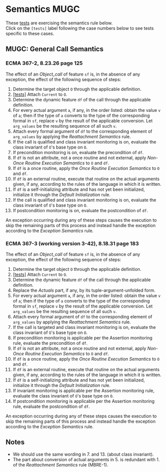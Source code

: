 # Semantics MUGC

These [tests](.) are exercising the semantics rule below.  
Click on the `[tests]` label following the case numbers below to see tests specific to these cases.

## MUGC: General Call Semantics

### ECMA 367-2, 8.23.26 page 125

The effect of an *Object_call* of feature `sf` is, in the absence of any exception, the effect of the following sequence of steps:

1. Determine the target object `O` through the applicable definition.
2. [\[tests\]](../mugc2) Attach `Current` to `O`.
3. Determine the dynamic feature `df` of the call through the applicable definition.
4. For every actual argument `a`, if any, in the order listed: obtain the value `v` of `a`; then if the type of `a` converts to the type of the corresponding formal in `sf`, replace `v` by the result of the applicable conversion. Let `arg_values` be the resulting sequence of all such `v`.
5. Attach every formal argument of `df` to the corresponding element of `arg_values` by applying the *Reattachment Semantics* rule.
6. If the call is qualified and class invariant monitoring is on, evaluate the class invariant of `O`'s base type on `O`.
7. If precondition monitoring is on, evaluate the precondition of `df`.
8. If `df` is not an attribute, not a once routine and not external, apply *Non-Once Routine Execution Semantics* to `O` and `df`.
9. If `df` is a once routine, apply the *Once Routine Execution Semantics* to `O` and `df`.
10. If `df` is an external routine, execute that routine on the actual arguments given, if any, according to the rules of the language in which it is written.
11. If `df` is a self-initializing attribute and has not yet been initialized, initialize it through the *Default Initialization* rule.
12. If the call is qualified and class invariant monitoring is on, evaluate the class invariant of `O`'s base type on `O`.
13. If postcondition monitoring is on, evaluate the postcondition of `df`.

An exception occurring during any of these steps causes the execution to skip the remaining parts of this process and instead handle the exception according to the *Exception Semantics* rule.

### ECMA 367-3 (working version 3-42), 8.18.31 page 183

The effect of an *Object_call* of feature `sf` is, in the absence of any exception, the effect of the following sequence of steps:

1. Determine the target object `O` through the applicable definition.
2. [\[tests\]](../mugc2) Attach `Current` to `O`.
3. Determine the dynamic feature `df` of the call through the applicable definition.
4. Replace the *Actuals* part, if any, by its tuple-argument-unfolded form.
5. For every actual argument `a`, if any, in the order listed: obtain the value `v` of `a`; then if the type of `a` converts to the type of the corresponding formal in `sf`, replace `v` by the result of the applicable conversion. Let `arg_values` be the resulting sequence of all such `v`.
6. Attach every formal argument of `df` to the corresponding element of `arg_values` by applying the *Reattachment Semantics* rule.
7. If the call is targeted and class invariant monitoring is on, evaluate the class invariant of `O`'s base type on `O`.
8. If precondition monitoring is applicable per the Assertion monitoring rule, evaluate the precondition of `df`.
9. If `df` is not an attribute, not a once routine and not external, apply *Non-Once Routine Execution Semantics* to `O` and `df`.
10. If `df` is a once routine, apply the *Once Routine Execution Semantics* to `O` and `df`.
11. If `df` is an external routine, execute that routine on the actual arguments given, if any, according to the rules of the language in which it is written.
12. If `df` is a self-initializing attribute and has not yet been initialized, initialize it through the *Default Initialization* rule.
13. If invariant monitoring is applicable per the Assertion monitoring rule, evaluate the class invariant of `O`'s base type on `O`.
14. If postcondition monitoring is applicable per the Assertion monitoring rule, evaluate the postcondition of `df`.

An exception occurring during any of these steps causes the execution to skip the remaining parts of this process and instead handle the exception according to the *Exception Semantics* rule.

## Notes

* We should use the same wording in 7. and 13. (about class invariant).
* The part about conversion of actual arguments in 5. is redundant with 1. of the *Reattachment Semantics* rule (MBRE-1).
